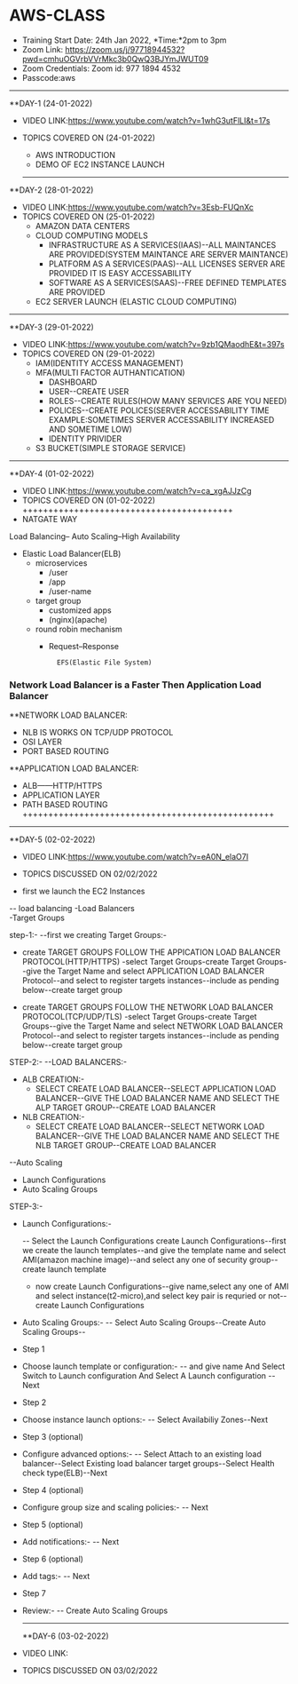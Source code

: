 # AWS-CLASS
- Training Start Date:  24th Jan 2022, *Time:*2pm to 3pm
- Zoom Link: https://zoom.us/j/97718944532?pwd=cmhuOGVrbVVrMkc3b0QwQ3BJYmJWUT09 
- Zoom Credentials:  Zoom id: 977 1894 4532 
- Passcode:aws

--------------------------------------------------------------------------------
**DAY-1 (24-01-2022)
- VIDEO LINK:https://www.youtube.com/watch?v=1whG3utFlLI&t=17s
- TOPICS COVERED ON (24-01-2022)
  - AWS INTRODUCTION
  - DEMO OF EC2 INSTANCE LAUNCH
  
  -------------------------------------------------------------------------------
**DAY-2 (28-01-2022)
- VIDEO LINK:https://www.youtube.com/watch?v=3Esb-FUQnXc
- TOPICS COVERED ON (25-01-2022)
  - AMAZON DATA CENTERS
  - CLOUD COMPUTING MODELS
    - INFRASTRUCTURE AS A SERVICES(IAAS)--ALL MAINTANCES ARE PROVIDED(SYSTEM MAINTANCE ARE SERVER MAINTANCE)
    - PLATFORM AS A SERVICES(PAAS)--ALL LICENSES SERVER ARE PROVIDED IT IS EASY ACCESSABILITY
    - SOFTWARE AS A SERVICES(SAAS)--FREE DEFINED TEMPLATES ARE PROVIDED
  - EC2 SERVER LAUNCH (ELASTIC CLOUD COMPUTING) 
  
----------------------------------------------------------------------------------
**DAY-3 (29-01-2022)
- VIDEO LINK:https://www.youtube.com/watch?v=9zb1QMaodhE&t=397s
- TOPICS COVERED ON (29-01-2022)
  - IAM(IDENTITY ACCESS MANAGEMENT)
  - MFA(MULTI FACTOR AUTHANTICATION)
    - DASHBOARD
    - USER--CREATE USER
    - ROLES--CREATE RULES(HOW MANY SERVICES ARE YOU NEED)
    - POLICES--CREATE POLICES(SERVER ACCESSABILITY TIME EXAMPLE:SOMETIMES SERVER ACCESSABILITY INCREASED AND SOMETIME LOW)
    - IDENTITY PRIVIDER
  - S3 BUCKET(SIMPLE STORAGE SERVICE) 

----------------------------------------------------------------------------------
**DAY-4 (01-02-2022)
- VIDEO LINK:https://www.youtube.com/watch?v=ca_xgAJJzCg
- TOPICS COVERED ON (01-02-2022)
+++++++++++++++++++++++++++++++++++++++++
- NATGATE WAY

Load Balancing–
Auto Scaling–High Availability

- Elastic Load Balancer(ELB)
  - microservices
    - /user
    - /app
    - /user-name
  - target group
    - customized apps
    - (nginx)(apache)
  - round robin mechanism
    - Request–Response

            EFS(Elastic File System)
            
### Network Load Balancer is a Faster Then Application Load Balancer

**NETWORK LOAD BALANCER:
- NLB IS WORKS ON TCP/UDP PROTOCOL
- OSI LAYER
- PORT BASED ROUTING

**APPLICATION LOAD BALANCER:
- ALB——HTTP/HTTPS
- APPLICATION LAYER
- PATH BASED ROUTING
+++++++++++++++++++++++++++++++++++++++++++++++++

----------------------------------------------------------------------------------------------
**DAY-5 (02-02-2022)
- VIDEO LINK:https://www.youtube.com/watch?v=eA0N_elaO7I
- TOPICS DISCUSSED ON 02/02/2022

- first we launch the EC2 Instances

-- load balancing
    -Load Balancers             
    -Target Groups

step-1:-
--first we creating Target Groups:-

 - create TARGET GROUPS FOLLOW THE APPICATION LOAD BALANCER PROTOCOL(HTTP/HTTPS)
   -select Target Groups-create Target Groups--give the Target Name and select APPLICATION LOAD BALANCER Protocol--and select to register targets instances--include as pending below--create target group
 
 - create TARGET GROUPS FOLLOW THE NETWORK LOAD BALANCER PROTOCOL(TCP/UDP/TLS)
   -select Target Groups-create Target Groups--give the Target Name and select NETWORK LOAD BALANCER Protocol--and select to register targets instances--include as pending below--create target group

STEP-2:-
--LOAD BALANCERS:-
  - ALB CREATION:-
    - SELECT CREATE LOAD BALANCER--SELECT APPLICATION LOAD BALANCER--GIVE THE LOAD BALANCER NAME AND SELECT THE ALP TARGET GROUP--CREATE LOAD BALANCER
  - NLB CREATION:-
    - SELECT CREATE LOAD BALANCER--SELECT NETWORK LOAD BALANCER--GIVE THE LOAD BALANCER NAME AND SELECT THE NLB TARGET GROUP--CREATE LOAD BALANCER

--Auto Scaling
  - Launch Configurations
  - Auto Scaling Groups

STEP-3:-
- Launch Configurations:-
  
  -- Select the Launch Configurations create Launch Configurations--first we create the launch templates--and give the template name and select AMI(amazon machine image)--and select any one of security group--create launch template
   - now create Launch Configurations--give name,select any one of AMI and select instance(t2-micro),and select key pair is requried or not--create Launch Configurations


- Auto Scaling Groups:-
  -- Select Auto Scaling Groups--Create Auto Scaling Groups--

- Step 1
- Choose launch template or configuration:-
  -- and give name And Select Switch to Launch configuration And Select A Launch configuration --Next

- Step 2
- Choose instance launch options:-
   -- Select Availabiliy Zones--Next
- Step 3 (optional)
- Configure advanced options:-
   -- Select Attach to an existing load balancer--Select Existing load balancer target groups--Select Health check type(ELB)--Next
- Step 4 (optional)
- Configure group size and scaling policies:-
   -- Next
- Step 5 (optional)
- Add notifications:-
   -- Next
- Step 6 (optional)
- Add tags:-
   -- Next
- Step 7
- Review:-
   -- Create Auto Scaling Groups
   
   -----------------------------------------------------------------------------------------------------
   **DAY-6 (03-02-2022)
- VIDEO LINK:
- TOPICS DISCUSSED ON 03/02/2022

  
 
